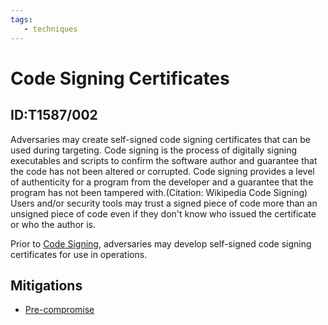 ```yaml
---
tags:
   - techniques
---
```

# Code Signing Certificates
## ID:T1587/002
Adversaries may create self-signed code signing certificates that can be used during targeting. Code signing is the process of digitally signing executables and scripts to confirm the software author and guarantee that the code has not been altered or corrupted. Code signing provides a level of authenticity for a program from the developer and a guarantee that the program has not been tampered with.(Citation: Wikipedia Code Signing) Users and/or security tools may trust a signed piece of code more than an unsigned piece of code even if they don't know who issued the certificate or who the author is.

Prior to [Code Signing](/mitre/techniques/T1553/002), adversaries may develop self-signed code signing certificates for use in operations.
## Mitigations
* [Pre-compromise](mitigations/M1056)
